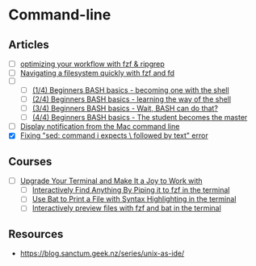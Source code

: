 # Command-line

## Articles

- [ ] [optimizing your workflow with fzf & ripgrep](https://dev.to/hayden/optimizing-your-workflow-with-fzf-ripgrep-2eai)
- [ ] [Navigating a filesystem quickly with fzf and fd](https://mike.place/2017/fzf-fd/)
- [ ] []()
  - [ ] [(1/4) Beginners BASH basics - becoming one with the shell](https://dev.to/hayden/1-4-beginners-bash-basics-becoming-one-with-the-shell-mpk)
  - [ ] [(2/4) Beginners BASH basics - learning the way of the shell](https://dev.to/hayden/2-4-beginners-bash-basics-learning-the-way-of-the-shell-3f7b)
  - [ ] [(3/4) Beginners BASH basics - Wait, BASH can do that?](https://dev.to/hayden/3-4-beginners-bash-basics-wait-bash-can-do-that-4oh9/)
  - [ ] [(4/4) Beginners BASH basics - The student becomes the master](https://dev.to/hayden/4-4-beginners-bash-basics-the-student-becomes-the-master-3h4m)
- [ ] [Display notification from the Mac command line](https://code-maven.com/display-notification-from-the-mac-command-line)
- [x] [Fixing "sed: command i expects \ followed by text" error](https://singhkays.com/blog/sed-error-i-expects-followed-by-text/)

## Courses

- [ ] [Upgrade Your Terminal and Make It a Joy to Work with](https://egghead.io/courses/upgrade-your-terminal-and-make-it-a-joy-to-work-with-13f1)
  - [ ] [Interactively Find Anything By Piping it to fzf in the
      terminal](https://egghead.io/lessons/bash-interactively-find-anything-by-piping-it-to-fzf-in-the-terminal)
  - [ ] [Use Bat to Print a File with Syntax Highlighting in the
      terminal](https://egghead.io/lessons/egghead-use-bat-to-print-a-file-with-syntax-highlighting-in-the-terminal)
  - [ ] [Interactively preview files with fzf and bat in the terminal](https://egghead.io/lessons/egghead-interactively-preview-files-with-fzf-and-bat-in-the-terminal)

## Resources

- https://blog.sanctum.geek.nz/series/unix-as-ide/
